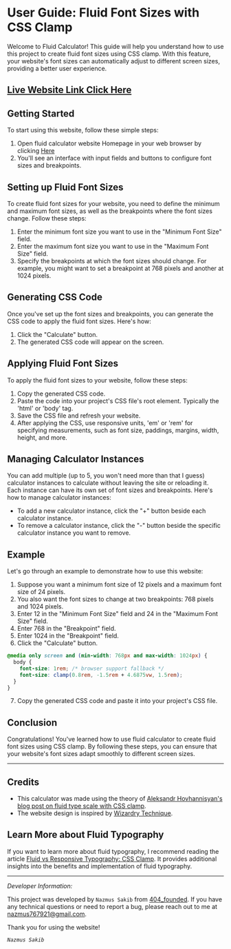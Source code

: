 # User Guide: Fluid Font Sizes with CSS Clamp

Welcome to Fluid Calculator! This guide will help you understand how to use this project to create fluid font sizes using CSS clamp. With this feature, your website's font sizes can automatically adjust to different screen sizes, providing a better user experience.

## [Live Website Link Click Here](https://fluidtypo.web.app/)

## Getting Started

To start using this website, follow these simple steps:

1. Open fluid calculator website Homepage in your web browser by clicking [Here](https://fluidtypo.web.app/)
2. You'll see an interface with input fields and buttons to configure font sizes and breakpoints.

## Setting up Fluid Font Sizes

To create fluid font sizes for your website, you need to define the minimum and maximum font sizes, as well as the breakpoints where the font sizes change. Follow these steps:

1. Enter the minimum font size you want to use in the "Minimum Font Size" field.
2. Enter the maximum font size you want to use in the "Maximum Font Size" field.
3. Specify the breakpoints at which the font sizes should change. For example, you might want to set a breakpoint at 768 pixels and another at 1024 pixels.

## Generating CSS Code

Once you've set up the font sizes and breakpoints, you can generate the CSS code to apply the fluid font sizes. Here's how:

1. Click the "Calculate" button.
2. The generated CSS code will appear on the screen.

## Applying Fluid Font Sizes

To apply the fluid font sizes to your website, follow these steps:

1. Copy the generated CSS code.
2. Paste the code into your project's CSS file's root element. Typically the 'html' or 'body' tag.
3. Save the CSS file and refresh your website.
4. After applying the CSS, use responsive units, 'em' or 'rem' for specifying measurements, such as font size, paddings, margins, width, height, and more.

## Managing Calculator Instances

You can add multiple (up to 5, you won't need more than that I guess) calculator instances to calculate without leaving the site or reloading it. Each instance can have its own set of font sizes and breakpoints. Here's how to manage calculator instances:

- To add a new calculator instance, click the "+" button beside each calculator instance.
- To remove a calculator instance, click the "-" button beside the specific calculator instance you want to remove.

## Example

Let's go through an example to demonstrate how to use this website:

1. Suppose you want a minimum font size of 12 pixels and a maximum font size of 24 pixels.
2. You also want the font sizes to change at two breakpoints: 768 pixels and 1024 pixels.
3. Enter 12 in the "Minimum Font Size" field and 24 in the "Maximum Font Size" field.
4. Enter 768 in the "Breakpoint" field.
5. Enter 1024 in the "Breakpoint" field.
6. Click the "Calculate" button.

```css
@media only screen and (min-width: 768px and max-width: 1024px) {
  body {
    font-size: 1rem; /* browser support fallback */
    font-size: clamp(0.8rem, -1.5rem + 4.6875vw, 1.5rem);
  }
}
```

7. Copy the generated CSS code and paste it into your project's CSS file.

## Conclusion

Congratulations! You've learned how to use fluid calculator to create fluid font sizes using CSS clamp. By following these steps, you can ensure that your website's font sizes adapt smoothly to different screen sizes.

---

## Credits

- This calculator was made using the theory of [Aleksandr Hovhannisyan's blog post on fluid type scale with CSS clamp](https://www.aleksandrhovhannisyan.com/blog/fluid-type-scale-with-css-clamp/).
- The website design is inspired by [Wizardry Technique](https://wizardry-technique.webflow.io/).

## Learn More about Fluid Typography

If you want to learn more about fluid typography, I recommend reading the article [Fluid vs Responsive Typography: CSS Clamp](https://blog.logrocket.com/fluid-vs-responsive-typography-css-clamp/). It provides additional insights into the benefits and implementation of fluid typography.

---

_*Developer Information:*_

This project was developed by `Nazmus Sakib` from [404_founded](https://t.me/founded_404). If you have any technical questions or need to report a bug, please reach out to me at [nazmus767921@gmail.com]().

Thank you for using the website!

_`Nazmus Sakib`_
